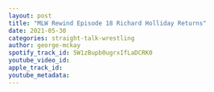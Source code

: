 ```yaml
---
layout: post
title: "MLW Rewind Episode 18 Richard Holliday Returns"
date: 2021-05-30
categories: straight-talk-wrestling
author: george-mckay
spotify_track_id: 5W1zBupb0ugrxIfLaDCRK0
youtube_video_id: 
apple_track_id: 
youtube_metadata: 
---
```

